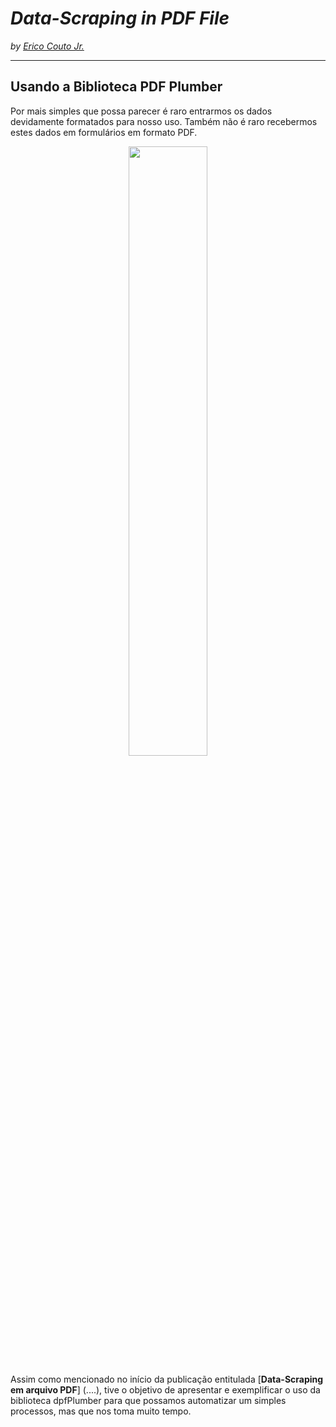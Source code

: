 # ***Data-Scraping in PDF File***
*by [Erico Couto Jr.](https://www.linkedin.com/in/ericocoutojr/)*

---

## Usando a Biblioteca PDF Plumber

Por mais simples que possa parecer é raro entrarmos os dados devidamente formatados para nosso uso. Também não é raro recebermos estes dados em formulários em formato PDF.


<center><img width="50%" src="https://image.freepik.com/fotos-gratis/conta-de-pagamento-de-leitura-de-mulher_53876-41455.jpg"></center>

Assim como mencionado no início da publicação entitulada [**Data-Scraping em arquivo PDF**] (....), tive o objetivo de apresentar e exemplificar o uso da biblioteca dpfPlumber para que possamos automatizar um simples processos, mas que nos toma muito tempo.
